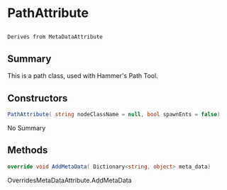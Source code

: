 # PathAttribute

## 
```c#
Derives from MetaDataAttribute
```

## Summary

This is a path class, used with Hammer's Path Tool.
## Constructors

```c#
PathAttribute( string nodeClassName = null, bool spawnEnts = false) 
```
No Summary
## Methods

```c#
override void AddMetaData( Dictionary<string, object> meta_data) 
```
OverridesMetaDataAttribute.AddMetaData
